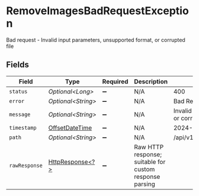# RemoveImagesBadRequestException

Bad request - Invalid input parameters, unsupported format, or corrupted file


## Fields

| Field                                                                                                                | Type                                                                                                                 | Required                                                                                                             | Description                                                                                                          | Example                                                                                                              |
| -------------------------------------------------------------------------------------------------------------------- | -------------------------------------------------------------------------------------------------------------------- | -------------------------------------------------------------------------------------------------------------------- | -------------------------------------------------------------------------------------------------------------------- | -------------------------------------------------------------------------------------------------------------------- |
| `status`                                                                                                             | *Optional\<Long>*                                                                                                    | :heavy_minus_sign:                                                                                                   | N/A                                                                                                                  | 400                                                                                                                  |
| `error`                                                                                                              | *Optional\<String>*                                                                                                  | :heavy_minus_sign:                                                                                                   | N/A                                                                                                                  | Bad Request                                                                                                          |
| `message`                                                                                                            | *Optional\<String>*                                                                                                  | :heavy_minus_sign:                                                                                                   | N/A                                                                                                                  | Invalid input parameters or corrupted file                                                                           |
| `timestamp`                                                                                                          | [OffsetDateTime](https://docs.oracle.com/javase/8/docs/api/java/time/OffsetDateTime.html)                            | :heavy_minus_sign:                                                                                                   | N/A                                                                                                                  | 2024-01-15T10:30:00Z                                                                                                 |
| `path`                                                                                                               | *Optional\<String>*                                                                                                  | :heavy_minus_sign:                                                                                                   | N/A                                                                                                                  | /api/v1/example/endpoint                                                                                             |
| `rawResponse`                                                                                                        | [HttpResponse\<?>](https://docs.oracle.com/en/java/javase/11/docs/api/java.net.http/java/net/http/HttpResponse.html) | :heavy_minus_sign:                                                                                                   | Raw HTTP response; suitable for custom response parsing                                                              |                                                                                                                      |